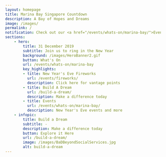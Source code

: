 ```yaml
---
layout: homepage
title: Marina Bay Singapore Countdown
description: A Bay of Hopes and Dreams
image: /images/
permalink: /
notification: Check out our <a href="/events/whats-on/marina-bay/">Events</a> page for more details 
sections:
    - hero:
        title: 31 December 2019
        subtitle: Join us to ring in the New Year
        background: /images/HeroBanner2.gif
        button: What's On
        url: /events/whats-on/marina-bay
        key_highlights:
        - title: New Year's Eve Fireworks 
          url: /events/fireworks/
          description: Click here for vantage points
        - title: Build A Dream
          url: /build-a-dream/
          description: Make a difference today
        - title: Events 
          url: /events/whats-on/marina-bay/
          description: New Year's Eve events and more     
    - infopic:
        title: Build a Dream
        subtitle: -
        description: Make a difference today
        button: Explore it Here
        url: /build-a-dream/
        image: /images/BaDBeyondSocialServices.jpg
        alt: build-a-dream
---
```

